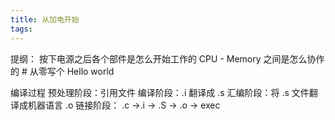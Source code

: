 ```yaml
---
title: 从加电开始
tags:
---
```

提纲：
    按下电源之后各个部件是怎么开始工作的
    CPU - Memory 之间是怎么协作的
    # 从零写个 Hello world

编译过程
    预处理阶段：引用文件
    编译阶段：.i 翻译成 .s
    汇编阶段：将 .s 文件翻译成机器语言 .o
    链接阶段：
    .c ->.i -> .S -> .o -> exec

